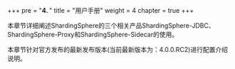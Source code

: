 +++
pre = "<b>4. </b>"
title = "用户手册"
weight = 4
chapter = true
+++

本章节详细阐述ShardingSphere的三个相关产品ShardingSphere-JDBC、ShardingSphere-Proxy和ShardingSphere-Sidecar的使用。

本章节针对官方发布的最新发布版本(当前最新版本为：4.0.0.RC2)进行配置介绍说明。
